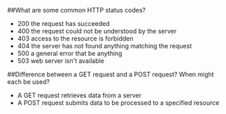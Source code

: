 ##What are some common HTTP status codes?

* 200 the request has succeeded
* 400 the request could not be understood by the server
* 403 access to the resource is forbidden
* 404 the server has not found anything matching the request
* 500 a general error that be anything
* 503 web server isn't available

##Difference between a GET request and a POST request? When might each be used?

* A GET request retrieves data from a server
* A POST request submits data to be processed to a specified resource
